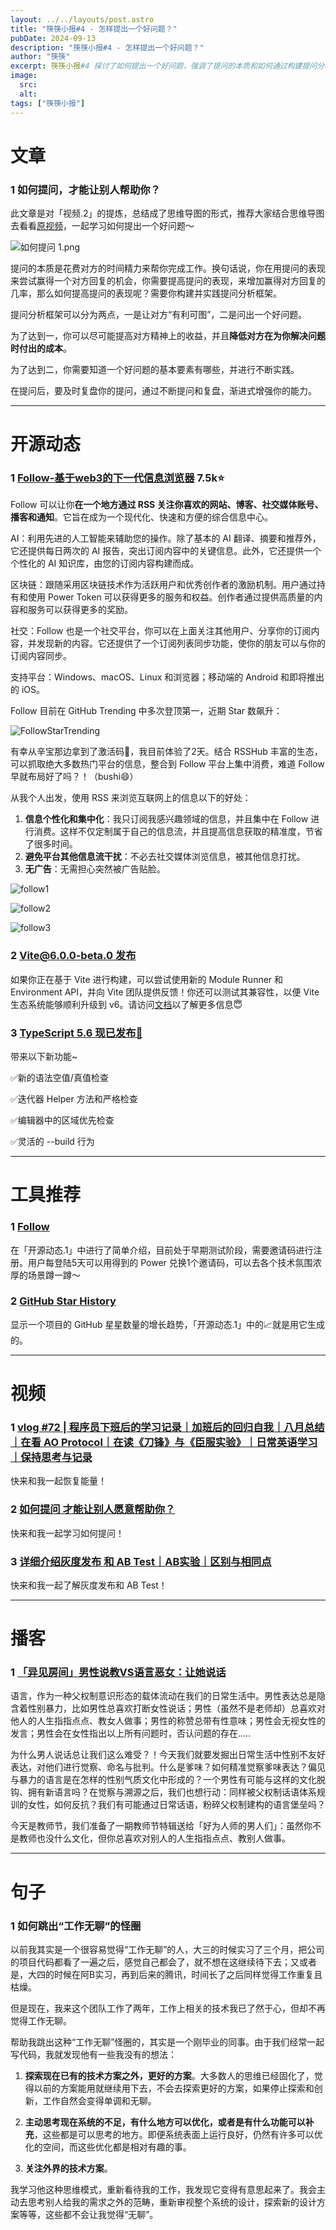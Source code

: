 ```yaml
---
layout: ../../layouts/post.astro
title: "筷筷小报#4 - 怎样提出一个好问题？"
pubDate: 2024-09-13
description: "筷筷小报#4 - 怎样提出一个好问题？"
author: "筷筷"
excerpt: 筷筷小报#4 探讨了如何提出一个好问题，强调了提问的本质和如何通过构建提问分析框架来提高提问的质量。在开源动态部分，介绍了 Follow，一个基于 web3 的信息浏览器，它通过 RSS 为用户提供个性化的信息流，并采用区块链技术激励用户和创作者。同时，报道了 Vite 6.0.0-beta.0 和 TypeScript 5.6 的发布，带来了新特性和改进。工具推荐部分再次提到 Follow，并介绍了 GitHub Star History 工具。视频推荐包括程序员学习记录 vlog、提问技巧教程和灰度发布与 AB Test 的详细介绍。播客部分则聚焦于性别不友好的语言表达和如何通过日常话语反抗父权制。最后，分享了关于如何跳出工作无聊怪圈的见解。
image:  
  src:
  alt:
tags: ["筷筷小报"]
---
```


# 文章

### 1 如何提问，才能让别人帮助你？

此文章是对「视频.2」的提炼，总结成了思维导图的形式，推荐大家结合思维导图去看看[原视频](https://www.bilibili.com/video/BV18ZHkeSE5C/?share_source=copy_web&vd_source=27102c235ff3a9369a44716ba38084f3)，一起学习如何提出一个好问题～

![如何提问 1.png](https://mp-32a9c741-ee12-48ed-86c1-aaeb62c1a109.cdn.bspapp.com/cloudstorage/kkxb/kkxb4-1.png)

提问的本质是花费对方的时间精力来帮你完成工作。换句话说，你在用提问的表现来尝试赢得一个对方回复的机会，你需要提高提问的表现，来增加赢得对方回复的几率，那么如何提高提问的表现呢？需要你构建并实践提问分析框架。

提问分析框架可以分为两点，一是让对方“有利可图”，二是问出一个好问题。

为了达到一，你可以尽可能提高对方精神上的收益，并且**降低对方在为你解决问题时付出的成本**。

为了达到二，你需要知道一个好问题的基本要素有哪些，并进行不断实践。

在提问后，要及时复盘你的提问，通过不断提问和复盘，渐进式增强你的能力。

---

# 开源动态

### 1 [Follow-基于web3的下一代信息浏览器](https://github.com/RSSNext/Follow) 7.5k⭐️

Follow 可以让你**在一个地方通过 RSS 关注你喜欢的网站、博客、社交媒体账号、播客和通知**。它旨在成为一个现代化、快速和方便的综合信息中心。

AI：利用先进的人工智能来辅助您的操作。除了基本的 AI 翻译、摘要和推荐外，它还提供每日两次的 AI 报告，突出订阅内容中的关键信息。此外，它还提供一个个性化的 AI 知识库，由您的订阅内容构建而成。

区块链：跟随采用区块链技术作为活跃用户和优秀创作者的激励机制。用户通过持有和使用 Power Token 可以获得更多的服务和权益。创作者通过提供高质量的内容和服务可以获得更多的奖励。

社交：Follow 也是一个社交平台，你可以在上面关注其他用户、分享你的订阅内容，并发现新的内容。它还提供了一个订阅列表同步功能，使你的朋友可以与你的订阅内容同步。

支持平台：Windows、macOS、Linux 和浏览器；移动端的 Android 和即将推出的 iOS。

Follow 目前在 GitHub Trending 中多次登顶第一，近期 Star 数飙升：

![FollowStarTrending](https://mp-32a9c741-ee12-48ed-86c1-aaeb62c1a109.cdn.bspapp.com/cloudstorage/kkxb/kkxb4-2.png)

有幸从辛宝那边拿到了激活码🥺，我目前体验了2天。结合 RSSHub 丰富的生态，可以抓取绝大多数热门平台的信息，整合到 Follow 平台上集中消费，难道 Follow 早就布局好了吗？！（bushi😄）

从我个人出发，使用 RSS 来浏览互联网上的信息以下的好处：
1. **信息个性化和集中化**：我只订阅我感兴趣领域的信息，并且集中在 Follow 进行消费。这样不仅定制属于自己的信息流，并且提高信息获取的精准度，节省了很多时间。
2. **避免平台其他信息流干扰**：不必去社交媒体浏览信息，被其他信息打扰。
3. **无广告**：无需担心突然被广告贴脸。

![follow1](https://mp-32a9c741-ee12-48ed-86c1-aaeb62c1a109.cdn.bspapp.com/cloudstorage/kkxb/kkxb4-3.png)

![follow2](https://mp-32a9c741-ee12-48ed-86c1-aaeb62c1a109.cdn.bspapp.com/cloudstorage/kkxb/kkxb4-4.png)

![follow3](https://mp-32a9c741-ee12-48ed-86c1-aaeb62c1a109.cdn.bspapp.com/cloudstorage/kkxb/kkxb4-5.png)

### 2 [Vite@6.0.0-beta.0 发布](https://x.com/youyuxi/status/1834245036281606452)

如果你正在基于 Vite 进行构建，可以尝试使用新的 Module Runner 和 Environment API，并向 Vite 团队提供反馈！你还可以测试其兼容性，以便 Vite 生态系统能够顺利升级到 v6。请访问[文档](https://main.vitejs.dev/guide/api-environment)以了解更多信息😇

### 3 [TypeScript 5.6 现已发布🚀](https://x.com/typescript/status/1833201645452464320)

带来以下新功能~

✅新的语法空值/真值检查

✅迭代器 Helper 方法和严格检查

✅编辑器中的区域优先检查

✅灵活的 --build 行为

---

# 工具推荐

### 1 [Follow](app.follow.is)

在「开源动态.1」中进行了简单介绍，目前处于早期测试阶段，需要邀请码进行注册。用户每登陆5天可以用得到的 Power 兑换1个邀请码，可以去各个技术氛围浓厚的场景蹲一蹲～

### 2 [GitHub Star History](https://star-history.com/)

显示一个项目的 GitHub 星星数量的增长趋势，「开源动态.1」中的📈就是用它生成的。

---

# 视频

### 1 [vlog #72 | 程序员下班后的学习记录｜加班后的回归自我｜八月总结｜在看 AO Protocol｜在读《刀锋》与《臣服实验》｜日常英语学习｜保持思考与记录](https://www.bilibili.com/video/BV1QfpzeLEaW/?share_source=copy_web&vd_source=27102c235ff3a9369a44716ba38084f3)

快来和我一起恢复能量！

### 2 [如何提问 才能让别人愿意帮助你？](https://www.bilibili.com/video/BV18ZHkeSE5C/?share_source=copy_web&vd_source=27102c235ff3a9369a44716ba38084f3)

快来和我一起学习如何提问！

### 3 [详细介绍灰度发布 和 AB Test｜AB实验｜区别与相同点](https://www.bilibili.com/video/BV1SHicePENs/?share_source=copy_web&vd_source=27102c235ff3a9369a44716ba38084f3)

快来和我一起了解灰度发布和 AB Test！

---

# 播客

### 1 [「异见房间」男性说教VS语言恶女：让她说话](https://www.xiaoyuzhoufm.com/episode/66e00aefee04007d888510f8)

语言，作为一种父权制意识形态的载体流动在我们的日常生活中。男性表达总是隐含着性别暴力，比如男性总喜欢打断女性说话；男性（虽然不是老师却）总喜欢对他人的人生指指点点、教女人做事；男性的称赞总带有性意味；男性会无视女性的发言；男性会在女性指出以上所有问题时，否认问题的存在.....

为什么男人说话总让我们这么难受？！今天我们就要发掘出日常生活中性别不友好表达，对他们进行觉察、命名与批判。什么是爹味？如何精准觉察爹味表达？偏见与暴力的语言是在怎样的性别气质文化中形成的？一个男性有可能与这样的文化脱钩、拥有新语言吗？在觉察与溯源之后，我们也想行动：同样被父权制话语体系规训的女性，如何反抗？我们有可能通过日常话语，粉碎父权制建构的语言堡垒吗？

今天是教师节，我们准备了一期教师节特辑送给「好为人师的男人们」：虽然你不是教师也没什么文化，但你总喜欢对别人的人生指指点点、教别人做事。

---

# 句子

### 1 如何跳出“工作无聊”的怪圈

以前我其实是一个很容易觉得“工作无聊”的人，大三的时候实习了三个月，把公司的项目代码都看了一遍之后，感觉自己都会了，就不想在这继续待下去；又或者是，大四的时候在阿B实习，再到后来的腾讯，时间长了之后同样觉得工作重复且枯燥。

但是现在，我来这个团队工作了两年，工作上相关的技术我已了然于心，但却不再觉得工作无聊。

帮助我跳出这种“工作无聊”怪圈的，其实是一个刚毕业的同事。由于我们经常一起写代码，我就发现他有一些我没有的想法：

1. **探索现在已有的技术方案之外，更好的方案**。大多数人的思维已经固化了，觉得以前的方案能用就继续用下去，不会去探索更好的方案，如果停止探索和创新，工作自然会变得单调和无聊。

2. **主动思考现在系统的不足，有什么地方可以优化，或者是有什么功能可以补充**，这些都是可以思考的地方。即便系统表面上运行良好，仍然有许多可以优化的空间，而这些优化都是相对有趣的事。

3. **关注外界的技术方案**。

我学习他这种思维模式，重新看待我的工作，我发现它变得有意思起来了。我会主动去思考别人给我的需求之外的范畴，重新审视整个系统的设计，探索新的设计方案等等，这些都不会让我觉得“无聊”。